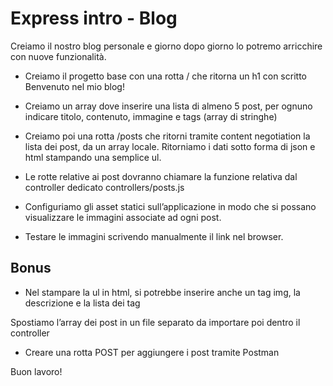 # Express intro - Blog
Creiamo il nostro blog personale e giorno dopo giorno lo potremo arricchire con nuove funzionalità.

- Creiamo il progetto base con una rotta / che ritorna un h1 con scritto Benvenuto nel mio blog!

- Creiamo un array dove inserire una lista di almeno 5 post, per ognuno indicare titolo, contenuto, immagine e tags (array di stringhe)

- Creiamo poi una rotta /posts che ritorni tramite content negotiation la lista dei post, da un array locale. Ritorniamo i dati sotto forma di json e html stampando una semplice ul.

- Le rotte relative ai post dovranno chiamare la funzione relativa dal controller dedicato controllers/posts.js

- Configuriamo gli asset statici sull’applicazione in modo che si possano visualizzare le immagini associate ad ogni post.

- Testare le immagini scrivendo manualmente il link nel browser.

## Bonus

- Nel stampare la ul in html, si potrebbe inserire anche un tag img, la descrizione e la lista dei tag

Spostiamo l’array dei post in un file separato da importare poi dentro il controller

- Creare una rotta POST per aggiungere i post tramite Postman

Buon lavoro!